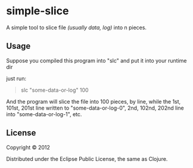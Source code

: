 # simple-slice

A simple tool to slice file *(usually data, log)* into n pieces.

## Usage

Suppose you compiled this program into "slc" and put it into your runtime dir

just run:

> slc "some-data-or-log" 100

And the program will slice the file into 100 pieces, by line, while the 1st, 101st, 201st line written to "some-data-or-log-0", 2nd, 102nd, 202nd line into "some-data-or-log-1", etc.


## License

Copyright © 2012

Distributed under the Eclipse Public License, the same as Clojure.
